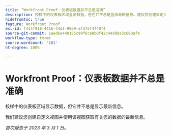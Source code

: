 ```yaml
---
title: “Workfront Proof：仪表板数据并不总是准确”
description: 校样中的仪表板区域显示数据，但它并不总是显示最新信息。建议您创建自定义视图并使用该视图获取有关您的数据的最新信息。
hidefromtoc: true
feature: Workfront Proof
exl-id: f414f918-4416-44d1-99e9-afd75f4f40f4
source-git-commit: 1aed6a440155c99f8ce0b0f42c44dd9a3c660af4
workflow-type: tm+mt
source-wordcount: '101'
ht-degree: 100%

---
```


# Workfront Proof：仪表板数据并不总是准确

校样中的仪表板区域显示数据，但它并不总是显示最新信息。

我们建议您创建自定义视图并使用该视图获取有关您的数据的最新信息。

_首次报告于 2023 年 3 月 1 日。_
